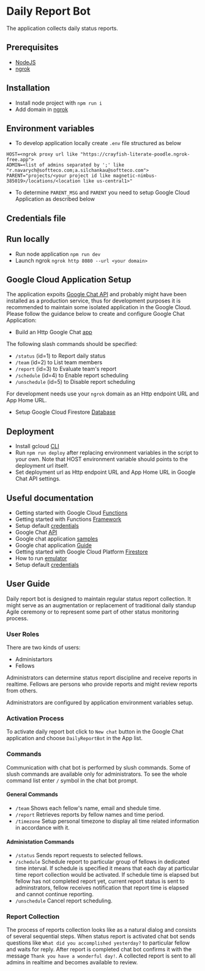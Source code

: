 # Daily Report Bot
The application collects daily status reports.

## Prerequisites
- [NodeJS](https://nodejs.org/en)
- [ngrok](https://ngrok.com/docs/getting-started/)

## Installation
- Install node project with `npm run i`
- Add domain in [ngrok](https://dashboard.ngrok.com/domains)

## Environment variables
- To develop application locally create `.env` file structured as below
```
HOST=<ngrok proxy url like "https://crayfish-literate-poodle.ngrok-free.app">
ADMIN=<list of admins separated by ';' like "r.navarych@softteco.com;a.silchankau@softteco.com">
PARENT="projects/<your project id like magnetic-nimbus-385019>/locations/<location like us-central1>"
```
- To determine `PARENT_MSG` and `PARENT` you need to setup Google Cloud Application as described below

## Credentials file


## Run locally
- Run node application `npm run dev`
- Launch ngrok `ngrok http 8080 --url <your domain>`

## Google Cloud Application Setup
The application expoits [Google Chat API](https://developers.google.com/workspace/chat/api-overview) and probably might have been installed as a production service, thus for development purposes it is recommended to maintain some isolated application in the Google Cloud. Please follow the guidance below to create and configure Google Chat Application:
- Build an Http Google Chat [app](https://developers.google.com/workspace/chat/quickstart/gcf-app)

The following slash commands should be specified:
- `/status` (id=1) to Report daily status
- `/team` (id=2) to List team members
- `/report` (id=3) to Evaluate team's report
- `/schedule` (id=4) to Enable report scheduling
- `/unschedule` (id=5) to Disable report scheduling

For development needs use your `ngrok` domain as an Http endpoint URL and App Home URL.

- Setup Google Cloud Firestore [Database](https://cloud.google.com/firestore/docs/create-database-server-client-library)

## Deployment
- Install gcloud [CLI](https://cloud.google.com/sdk/docs/install)
- Run `npm run deploy` after replacing environment variables in the script to your own. Note that HOST environment variable should points to the deployment url itself.
- Set deployment url as Http endpoint URL and App Home URL in Google Chat API settings.

## Useful documentation
- Getting started with Google Cloud [Functions](https://cloud.google.com/functions/docs/console-quickstart)
- Getting started with Functions [Framework](https://github.com/GoogleCloudPlatform/functions-framework-nodejs)
- Setup default [credentials](https://cloud.google.com/docs/authentication/set-up-adc-local-dev-environment)
- Google Chat [API](https://developers.google.com/workspace/chat/api-overview)
- Google chat application [samples](https://github.com/googleworkspace/google-chat-samples)
- Google chat application [Guide](https://developers.google.com/workspace/chat/tutorial-project-management)
- Getting started with Google Cloud Platform [Firestore](https://cloud.google.com/firestore/docs/create-database-server-client-library)
- How to run [emulator](https://cloud.google.com/firestore/docs/emulator)
- Setup default [credentials](https://cloud.google.com/docs/authentication/set-up-adc-local-dev-environment)

## User Guide
Daily report bot is designed to maintain regular status report collection. It might serve as an augmentation or replacement of traditional daily standup Agile ceremony or to represent some part of other status monitoring process.

### User Roles
There are two kinds of users:
- Administartors
- Fellows

Administrators can determine status report discipline and receive reports in realtime. Fellows are persons who provide reports and might review reports from others.

Administrators are configured by application environment variables setup.

### Activation Process
To activate daily report bot click to `New chat` button in the Google Chat application and choose `DailyReportBot` in the App list.

### Commands
Communication with chat bot is performed by slush commands. Some of slush commands are available only for administrators. To see the whole command list enter `/` symbol in the chat bot prompt.

#### General Commands
- `/team` Shows each fellow's name, email and shedule time.
- `/report` Retrieves reports by fellow names and time period.
- `/timezone` Setup personal timezone to display all time related information in accordance with it.

#### Administation Commands
- `/status` Sends report requests to selected fellows.
- `/schedule` Schedule report to particular group of fellows in dedicated time interval. If schedule is specified it means that each day at particular time report collection would be activated. If schedule time is elapsed but fellow has not completed report yet, current report status is sent to adminstrators, fellow receives notification that report time is elapsed and cannot continue reporting.
- `/unschedule` Cancel report scheduling.

### Report Collection
The process of reports collection looks like as a natural dialog and consists of several sequential steps. When status report is activated chat bot sends questions like `What did you accomplished yesterday?` to particular fellow and waits for reply. After report is completed chat bot confirms it with the message `Thank you have a wonderful day!`. A collected report is sent to all admins in realtime and becomes available to review.



